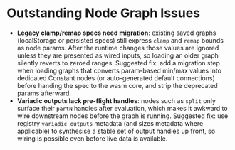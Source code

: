 # Outstanding Node Graph Issues

- **Legacy clamp/remap specs need migration**: existing saved graphs (localStorage or persisted specs) still express `clamp` and `remap` bounds as node params. After the runtime changes those values are ignored unless they are presented as wired inputs, so loading an older graph silently reverts to zeroed ranges. Suggested fix: add a migration step when loading graphs that converts param-based min/max values into dedicated Constant nodes (or auto-generated default connections) before handing the spec to the wasm core, and strip the deprecated params afterward.
- **Variadic outputs lack pre-flight handles**: nodes such as `split` only surface their `partN` handles after evaluation, which makes it awkward to wire downstream nodes before the graph is running. Suggested fix: use registry `variadic_outputs` metadata (and sizes metadata where applicable) to synthesise a stable set of output handles up front, so wiring is possible even before live data is available.

